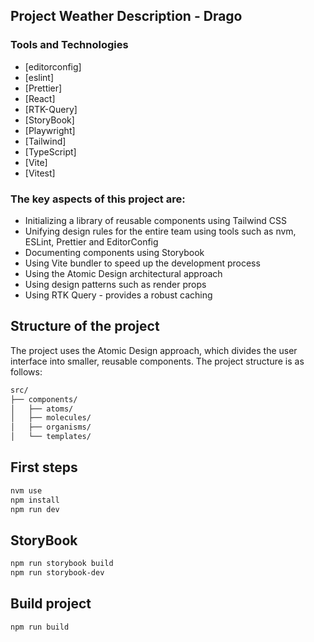 ## Project Weather Description - Drago

### Tools and Technologies
- [editorconfig]
- [eslint]
- [Prettier]
- [React]
- [RTK-Query]
- [StoryBook]
- [Playwright]
- [Tailwind]
- [TypeScript]
- [Vite]
- [Vitest]

### The key aspects of this project are:
- Initializing a library of reusable components using Tailwind CSS
- Unifying design rules for the entire team using tools such as nvm, ESLint, Prettier and EditorConfig
- Documenting components using Storybook
- Using Vite bundler to speed up the development process
- Using the Atomic Design architectural approach
- Using design patterns such as render props
- Using RTK Query - provides a robust caching

## Structure of the project
The project uses the Atomic Design approach, which divides the user interface into smaller, reusable components.
The project structure is as follows:
```bash
src/
├── components/
│   ├── atoms/
│   ├── molecules/
│   ├── organisms/
│   └── templates/
```

## First steps
```bash
nvm use
npm install
npm run dev
```

## StoryBook
```bash
npm run storybook build
npm run storybook-dev
```

## Build project
```bash
npm run build
```
